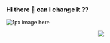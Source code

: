 ### Hi there 👋 can i change it ??

![ 1px image here](https://amarpathak.vercel.app/api/stats)



<p align="center">
  <img src="https://amarpathak.vercel.app/api/statss">
</p>
